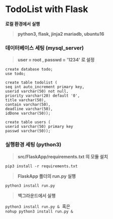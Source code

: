 # TodoList with Flask
__로컬 환경에서 실행__
>**python3, flask, jinja2
>mariadb, ubuntu16**

### 데이터베이스 세팅 (mysql_server)
>**user = root , passwd = '1234' 로 설정**
<pre><code>create database todo;
use todo;
</code><code>
create table todolist (
seq int auto_increment primary key,
userid varchar(50) not null,
priority varchar(20) default '0',
title varchar(50),
contain varchar(50),
deadline varchar(50),
idDone varchar(50));
</code><code>
create table users (
userid varchar(50) primary key
passwd varchar(50));
</code></pre>
### 실행환경 세팅 (python3)
>**src/FlaskApp/requirements.txt 의 모듈 설치**
<pre><code>pip3 install -r requirements.txt
</code></pre>
>**FlaskApp 폴더의 run.py 실행**
<pre><code>python3 install run.py
</code></pre>
>**백그라운드에서 실행**
<pre><code>python3 install run.py &</code> 혹은
<code>nohup python3 install run.py &</code>
</pre>
